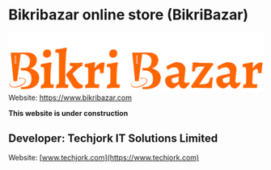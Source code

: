# Bikribazar online store (BikriBazar)
[![Bikribazar online store](./bikribazar_logo.png)](https://www.bikribazar.com)
Website: https://www.bikribazar.com


**This website is under construction**
## Developer: Techjork IT Solutions Limited
Website: [www.techjork.com](https://www.techjork.com)
